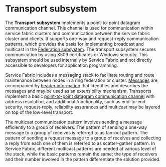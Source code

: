 # Transport subsystem

The **Transport subsystem** implements a point-to-point datagram communication channel. This channel is used for communication within service fabric clusters and communication between the service fabric cluster and clients. It supports one-way and request-reply communication patterns, which provides the basis for implementing broadcast and multicast in the [Federation subsystem](/src/prod/src/Federation#federation-subsystem). The transport subsystem secures communication by using X509 certificates or Windows security. This subsystem should be used internally by Service Fabric and not directly accessible to developers for application programming.

Service Fabric includes a messaging stack to facilitate routing and route maintenance between nodes in a ring federation or cluster. [Messages](https://github.com/Microsoft/service-fabric/blob/master/src/prod/src/Transport/Message.cpp) are accompanied by [header information](https://github.com/Microsoft/service-fabric/blob/master/src/prod/src/Transport/MessageHeaders.cpp) that identifies and describes the messages and may be used as an extensibility mechanism. Transports implement a basic [point-to-point datagram communication channel](https://github.com/Microsoft/service-fabric/blob/master/src/prod/src/Transport/IDatagramTransport.cpp) with address resolution, and additional functionality, such as end-to-end security, request-reply, reliability assurances and multicast may be layered on top of the low-level transport.  

The multicast communication pattern involves sending a message efficiently to a group of receivers. The pattern of sending a one-way message to a group of receives is referred to as fan-out pattern. The pattern of sending a request message to a group of receives and collecting a reply from each one of them is referred to as scatter-gather pattern.  In Service Fabric, different multicast patterns are needed at various level of the stack, while the basic patterns remain the same; the type of receivers and their number involved in the pattern differentiate the solution provided. 

